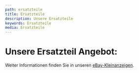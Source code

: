 ```yaml
---
path: ersatzteile
title: Ersatzteile
description: Unsere Ersatzteile
keywords: Ersatzteile
media: Ersatzteile
---
```

# Unsere Ersatzteil Angebot:

Weiter Informationen finden Sie in unseren  <!--StartFragment--><a href="https://www.ebay-kleinanzeigen.de/s-bestandsliste.html?userId=68642771">eBay-Kleinanzeigen</a><!--EndFragment-->.